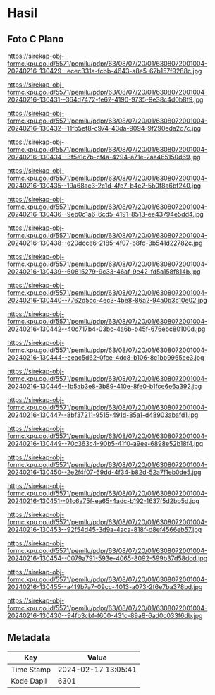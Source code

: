 # Hasil

## Foto C Plano

https://sirekap-obj-formc.kpu.go.id/5571/pemilu/pdpr/63/08/07/20/01/6308072001004-20240216-130429--ecec331a-fcbb-4643-a8e5-67b157f9288c.jpg

https://sirekap-obj-formc.kpu.go.id/5571/pemilu/pdpr/63/08/07/20/01/6308072001004-20240216-130431--364d7472-fe62-4190-9735-9e38c4d0b8f9.jpg

https://sirekap-obj-formc.kpu.go.id/5571/pemilu/pdpr/63/08/07/20/01/6308072001004-20240216-130432--11fb5ef8-c974-43da-9094-9f290eda2c7c.jpg

https://sirekap-obj-formc.kpu.go.id/5571/pemilu/pdpr/63/08/07/20/01/6308072001004-20240216-130434--3f5e1c7b-cf4a-4294-a71e-2aa465150d69.jpg

https://sirekap-obj-formc.kpu.go.id/5571/pemilu/pdpr/63/08/07/20/01/6308072001004-20240216-130435--19a68ac3-2c1d-4fe7-b4e2-5b0f8a6bf240.jpg

https://sirekap-obj-formc.kpu.go.id/5571/pemilu/pdpr/63/08/07/20/01/6308072001004-20240216-130436--9eb0c1a6-6cd5-4191-8513-ee43794e5dd4.jpg

https://sirekap-obj-formc.kpu.go.id/5571/pemilu/pdpr/63/08/07/20/01/6308072001004-20240216-130438--e20dcce6-2185-4f07-b8fd-3b541d22782c.jpg

https://sirekap-obj-formc.kpu.go.id/5571/pemilu/pdpr/63/08/07/20/01/6308072001004-20240216-130439--60815279-9c33-46af-9e42-fd5a158f814b.jpg

https://sirekap-obj-formc.kpu.go.id/5571/pemilu/pdpr/63/08/07/20/01/6308072001004-20240216-130440--7762d5cc-4ec3-4be8-86a2-94a0b3c10e02.jpg

https://sirekap-obj-formc.kpu.go.id/5571/pemilu/pdpr/63/08/07/20/01/6308072001004-20240216-130442--40c717b4-03bc-4a6b-b45f-676ebc80100d.jpg

https://sirekap-obj-formc.kpu.go.id/5571/pemilu/pdpr/63/08/07/20/01/6308072001004-20240216-130444--eeac5d62-0fce-4dc8-b106-8c1bb9965ee3.jpg

https://sirekap-obj-formc.kpu.go.id/5571/pemilu/pdpr/63/08/07/20/01/6308072001004-20240216-130446--1b5ab3e8-3b89-410e-8fe0-b1fce6e6a392.jpg

https://sirekap-obj-formc.kpu.go.id/5571/pemilu/pdpr/63/08/07/20/01/6308072001004-20240216-130447--8bf37211-9515-491d-85a1-d48903abafd1.jpg

https://sirekap-obj-formc.kpu.go.id/5571/pemilu/pdpr/63/08/07/20/01/6308072001004-20240216-130449--70c363c4-90b5-41f0-a9ee-6898e52b18f4.jpg

https://sirekap-obj-formc.kpu.go.id/5571/pemilu/pdpr/63/08/07/20/01/6308072001004-20240216-130450--2e2f4f07-69dd-4f34-b82d-52a7f1eb0de5.jpg

https://sirekap-obj-formc.kpu.go.id/5571/pemilu/pdpr/63/08/07/20/01/6308072001004-20240216-130451--01c6a75f-ea65-4adc-b192-1637f5d2bb5d.jpg

https://sirekap-obj-formc.kpu.go.id/5571/pemilu/pdpr/63/08/07/20/01/6308072001004-20240216-130453--92f54d45-3d9a-4aca-818f-d8ef4566eb57.jpg

https://sirekap-obj-formc.kpu.go.id/5571/pemilu/pdpr/63/08/07/20/01/6308072001004-20240216-130454--0079a791-593e-4065-8092-599b37d58dcd.jpg

https://sirekap-obj-formc.kpu.go.id/5571/pemilu/pdpr/63/08/07/20/01/6308072001004-20240216-130455--a419b7a7-09cc-4013-a073-2f6e7ba378bd.jpg

https://sirekap-obj-formc.kpu.go.id/5571/pemilu/pdpr/63/08/07/20/01/6308072001004-20240216-130430--94fb3cbf-f600-431c-89a8-6ad0c033f6db.jpg


## Metadata

| Key        | Value               |
| ---------- | ------------------- |
| Time Stamp | 2024-02-17 13:05:41 |
| Kode Dapil | 6301                |




